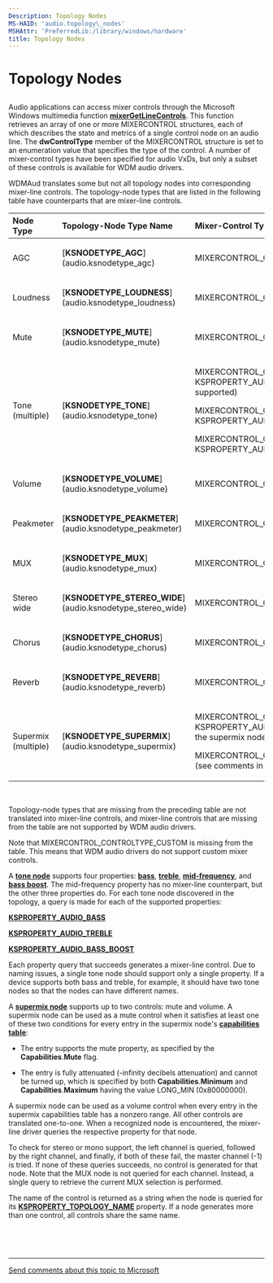 ```yaml
---
Description: Topology Nodes
MS-HAID: 'audio.topology\_nodes'
MSHAttr: 'PreferredLib:/library/windows/hardware'
title: Topology Nodes
---
```


# Topology Nodes


## <span id="topology_nodes"></span><span id="TOPOLOGY_NODES"></span>


Audio applications can access mixer controls through the Microsoft Windows multimedia function [**mixerGetLineControls**](multimedia.mixergetlinecontrols). This function retrieves an array of one or more MIXERCONTROL structures, each of which describes the state and metrics of a single control node on an audio line. The **dwControlType** member of the MIXERCONTROL structure is set to an enumeration value that specifies the type of the control. A number of mixer-control types have been specified for audio VxDs, but only a subset of these controls is available for WDM audio drivers.

WDMAud translates some but not all topology nodes into corresponding mixer-line controls. The topology-node types that are listed in the following table have counterparts that are mixer-line controls.

<table>
<colgroup>
<col width="33%" />
<col width="33%" />
<col width="33%" />
</colgroup>
<thead>
<tr class="header">
<th align="left">Node Type</th>
<th align="left">Topology-Node Type Name</th>
<th align="left">Mixer-Control Type Name</th>
</tr>
</thead>
<tbody>
<tr class="odd">
<td align="left"><p>AGC</p></td>
<td align="left"><p>[<strong>KSNODETYPE_AGC</strong>](audio.ksnodetype_agc)</p></td>
<td align="left"><p>MIXERCONTROL_CONTROLTYPE_ONOFF</p></td>
</tr>
<tr class="even">
<td align="left"><p>Loudness</p></td>
<td align="left"><p>[<strong>KSNODETYPE_LOUDNESS</strong>](audio.ksnodetype_loudness)</p></td>
<td align="left"><p>MIXERCONTROL_CONTROLTYPE_LOUDNESS</p></td>
</tr>
<tr class="odd">
<td align="left"><p>Mute</p></td>
<td align="left"><p>[<strong>KSNODETYPE_MUTE</strong>](audio.ksnodetype_mute)</p></td>
<td align="left"><p>MIXERCONTROL_CONTROLTYPE_MUTE</p></td>
</tr>
<tr class="even">
<td align="left"><p>Tone (multiple)</p></td>
<td align="left"><p>[<strong>KSNODETYPE_TONE</strong>](audio.ksnodetype_tone)</p></td>
<td align="left"><p>MIXERCONTROL_CONTROLTYPE_ONOFF (if KSPROPERTY_AUDIO_BASS_BOOST is supported)</p>
<p>MIXERCONTROL_CONTROLTYPE_BASS (if KSPROPERTY_AUDIO_BASS is supported)</p>
<p>MIXERCONTROL_CONTROLTYPE_TREBLE (if KSPROPERTY_AUDIO_TREBLE is supported)</p></td>
</tr>
<tr class="odd">
<td align="left"><p>Volume</p></td>
<td align="left"><p>[<strong>KSNODETYPE_VOLUME</strong>](audio.ksnodetype_volume)</p></td>
<td align="left"><p>MIXERCONTROL_CONTROLTYPE_VOLUME</p></td>
</tr>
<tr class="even">
<td align="left"><p>Peakmeter</p></td>
<td align="left"><p>[<strong>KSNODETYPE_PEAKMETER</strong>](audio.ksnodetype_peakmeter)</p></td>
<td align="left"><p>MIXERCONTROL_CONTROLTYPE_PEAKMETER</p></td>
</tr>
<tr class="odd">
<td align="left"><p>MUX</p></td>
<td align="left"><p>[<strong>KSNODETYPE_MUX</strong>](audio.ksnodetype_mux)</p></td>
<td align="left"><p>MIXERCONTROL_CONTROLTYPE_MUX</p></td>
</tr>
<tr class="even">
<td align="left"><p>Stereo wide</p></td>
<td align="left"><p>[<strong>KSNODETYPE_STEREO_WIDE</strong>](audio.ksnodetype_stereo_wide)</p></td>
<td align="left"><p>MIXERCONTROL_CONTROLTYPE_FADER</p></td>
</tr>
<tr class="odd">
<td align="left"><p>Chorus</p></td>
<td align="left"><p>[<strong>KSNODETYPE_CHORUS</strong>](audio.ksnodetype_chorus)</p></td>
<td align="left"><p>MIXERCONTROL_CONTROLTYPE_FADER</p></td>
</tr>
<tr class="even">
<td align="left"><p>Reverb</p></td>
<td align="left"><p>[<strong>KSNODETYPE_REVERB</strong>](audio.ksnodetype_reverb)</p></td>
<td align="left"><p>MIXERCONTROL_CONTROLTYPE_FADER</p></td>
</tr>
<tr class="odd">
<td align="left"><p>Supermix (multiple)</p></td>
<td align="left"><p>[<strong>KSNODETYPE_SUPERMIX</strong>](audio.ksnodetype_supermix)</p></td>
<td align="left"><p>MIXERCONTROL_CONTROLTYPE_MUTE (if KSPROPERTY_AUDIO_MUTE is supported in the supermix node)</p>
<p>MIXERCONTROL_CONTROLTYPE_VOLUME (see comments in text)</p></td>
</tr>
</tbody>
</table>

 

Topology-node types that are missing from the preceding table are not translated into mixer-line controls, and mixer-line controls that are missing from the table are not supported by WDM audio drivers.

Note that MIXERCONTROL\_CONTROLTYPE\_CUSTOM is missing from the table. This means that WDM audio drivers do not support custom mixer controls.

A [**tone node**](audio.ksnodetype_tone) supports four properties: [**bass**](audio.ksproperty_audio_bass), [**treble**](audio.ksproperty_audio_treble), [**mid-frequency**](audio.ksproperty_audio_mid), and [**bass boost**](audio.ksproperty_audio_bass_boost). The mid-frequency property has no mixer-line counterpart, but the other three properties do. For each tone node discovered in the topology, a query is made for each of the supported properties:

[**KSPROPERTY\_AUDIO\_BASS**](audio.ksproperty_audio_bass)

[**KSPROPERTY\_AUDIO\_TREBLE**](audio.ksproperty_audio_treble)

[**KSPROPERTY\_AUDIO\_BASS\_BOOST**](audio.ksproperty_audio_bass_boost)

Each property query that succeeds generates a mixer-line control. Due to naming issues, a single tone node should support only a single property. If a device supports both bass and treble, for example, it should have two tone nodes so that the nodes can have different names.

A [**supermix node**](audio.ksnodetype_supermix) supports up to two controls: mute and volume. A supermix node can be used as a mute control when it satisfies at least one of these two conditions for every entry in the supermix node's [**capabilities table**](audio.ksaudio_mixcap_table):

-   The entry supports the mute property, as specified by the **Capabilities**.**Mute** flag.

-   The entry is fully attenuated (-infinity decibels attenuation) and cannot be turned up, which is specified by both **Capabilities**.**Minimum** and **Capabilities**.**Maximum** having the value LONG\_MIN (0x80000000).

A supermix node can be used as a volume control when every entry in the supermix capabilities table has a nonzero range. All other controls are translated one-to-one. When a recognized node is encountered, the mixer-line driver queries the respective property for that node.

To check for stereo or mono support, the left channel is queried, followed by the right channel, and finally, if both of these fail, the master channel (-1) is tried. If none of these queries succeeds, no control is generated for that node. Note that the MUX node is not queried for each channel. Instead, a single query to retrieve the current MUX selection is performed.

The name of the control is returned as a string when the node is queried for its [**KSPROPERTY\_TOPOLOGY\_NAME**](stream.ksproperty_topology_name) property. If a node generates more than one control, all controls share the same name.

 

 


--------------------
[Send comments about this topic to Microsoft](mailto:wsddocfb@microsoft.com?subject=Documentation%20feedback%20[audio\audio]:%20Topology%20Nodes%20%20RELEASE:%20%287/14/2016%29&body=%0A%0APRIVACY%20STATEMENT%0A%0AWe%20use%20your%20feedback%20to%20improve%20the%20documentation.%20We%20don't%20use%20your%20email%20address%20for%20any%20other%20purpose,%20and%20we'll%20remove%20your%20email%20address%20from%20our%20system%20after%20the%20issue%20that%20you're%20reporting%20is%20fixed.%20While%20we're%20working%20to%20fix%20this%20issue,%20we%20might%20send%20you%20an%20email%20message%20to%20ask%20for%20more%20info.%20Later,%20we%20might%20also%20send%20you%20an%20email%20message%20to%20let%20you%20know%20that%20we've%20addressed%20your%20feedback.%0A%0AFor%20more%20info%20about%20Microsoft's%20privacy%20policy,%20see%20http://privacy.microsoft.com/en-us/default.aspx. "Send comments about this topic to Microsoft")



